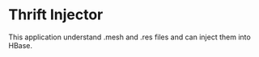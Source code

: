 # Thrift Injector

This application understand .mesh and .res files and can inject them into HBase.
